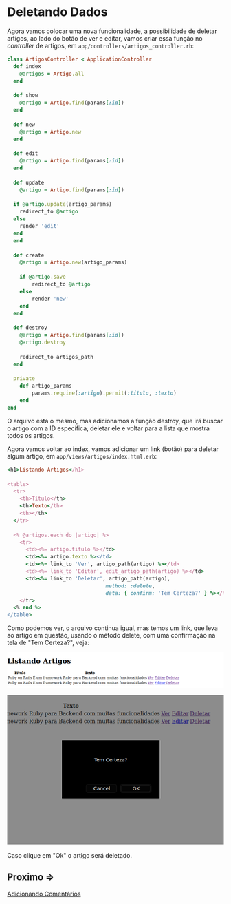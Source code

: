 # Deletando Dados

Agora vamos colocar uma nova funcionalidade, a possibilidade de deletar artigos, ao lado do botão de ver e editar, vamos criar essa função no *controller* de artigos, em ``app/controllers/artigos_controller.rb``:

```ruby
class ArtigosController < ApplicationController
  def index
    @artigos = Artigo.all
  end

  def show
    @artigo = Artigo.find(params[:id])
  end

  def new
    @artigo = Artigo.new
  end

  def edit
    @artigo = Artigo.find(params[:id])
  end

  def update
    @artigo = Artigo.find(params[:id])
 
  if @artigo.update(artigo_params)
    redirect_to @artigo
  else
    render 'edit'
  end
  end
 
  def create
    @artigo = Artigo.new(artigo_params)
 
    if @artigo.save
        redirect_to @artigo
    else
        render 'new'
    end
  end

  def destroy
    @artigo = Artigo.find(params[:id])
    @artigo.destroy

    redirect_to artigos_path
  end

  private
    def artigo_params
        params.require(:artigo).permit(:titulo, :texto)
    end
end
```

O arquivo está o mesmo, mas adicionamos a função destroy, que irá buscar o artigo com a ID específica, deletar ele e voltar para a lista que mostra todos os artigos.

Agora vamos voltar ao index, vamos adicionar um link (botão) para deletar algum artigo, em ``app/views/artigos/index.html.erb``:

```ruby
<h1>Listando Artigos</h1>
 
<table>
  <tr>
    <th>Título</th>
    <th>Texto</th>
    <th></th>
  </tr>
 
  <% @artigos.each do |artigo| %>
    <tr>
      <td><%= artigo.titulo %></td>
      <td><%= artigo.texto %></td>
      <td><%= link_to 'Ver', artigo_path(artigo) %></td>
      <td><%= link_to 'Editar', edit_artigo_path(artigo) %></td>
      <td><%= link_to 'Deletar', artigo_path(artigo),
                                method: :delete,
                                data: { confirm: 'Tem Certeza?' } %></td>
    </tr>
  <% end %>
</table>
```

Como podemos ver, o arquivo continua igual, mas temos um link, que leva ao artigo em questão, usando o método delete, com uma confirmação na tela de "Tem Certeza?", veja:

![Output 1](../../assets/deletando-dados/output-1.png)

![Output 2](../../assets/deletando-dados/output-2.png)

Caso clique em "Ok" o artigo será deletado.

## Proximo =>

[Adicionando Comentários](../adicionando-comentarios/README.md)